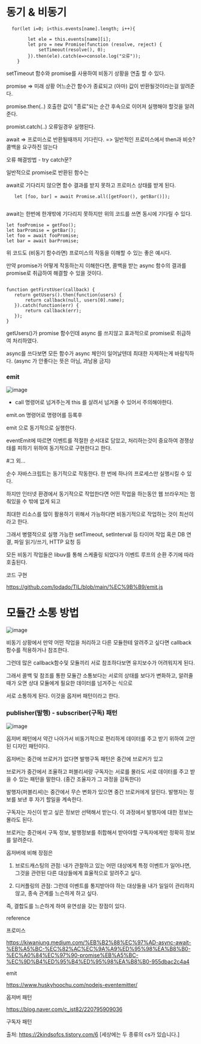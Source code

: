 # 동기 & 비동기


      for(let i=0; i<this.events[name].length; i++){

            let ele = this.events[name][i];
            let pro = new Promise(function (resolve, reject) {
                setTimeout(resolve(), 0);
            }).then(ele).catch(e=>console.log("오류"));
        }

  setTimeout 함수와 promise를 사용하여 비동기 상황을 연출 할 수 있다.
  
  
  promise => 미래 상황 어느순간 함수가 종료되고 (아마) 값이 반환될것이라는걸 알려준다. 
  
  promise.then(..) 호출한 값이 "종료"되는 순간 후속으로 이어져 실행해야 할것을 알려준다.
  
  promist.catch(..) 오류일경우 실행된다.
  
  await => 프로미스로 반환될때까지 기다린다. => 일반적인 프로미스에서 then과 비슷? 콜백을 요구하진 않는다
  
  오류 해결방법 - try catch문? 
  
  일반적으로 promise로 반환된 함수는
  
  await로 기다리지 않으면 함수 결과를 받지 못하고 프로미스<pending> 상태를 받게 된다.
      
  ```
     let [foo, bar] = await Promise.all([getFoor(), getBar()]); 
      
  ```
  
  await는 한번에 한개밖에 기다리지 못하지만 위의 코드를 쓰면 동시에 기다릴 수 있다.
   
      
  ```      
let fooPromise = getFoo();
let barPromise = getBar();
let foo = await fooPromise;
let bar = await barPromise;   
 ```
  
  위 코드도 (비동기 함수라면) 프로미스의 작동을 이해할 수 있는 좋은 예시다.
  
      
  만약 promise가 어떻게 작동하는지 이해한다면, 콜백을 받는 async 함수의 결과를 promise로 취급하여 해결할 수 있을 것이다.
 
 ```
      
 function getFirstUser(callback) {
    return getUsers().then(function(users) {
        return callback(null, users[0].name);
    }).catch(function(err) {
        return callback(err);
    });
}
 ```
      
 getUsers()가 promise 함수인데 async 를 쓰지않고 효과적으로 promise로 취급하여 처리하였다.
  
 async를 쓰다보면 모든 함수가 async 체인이 일어날텐데 최대한 자제하는게 바람직하다. (async 가 안좋다는 뜻은 아님, 과남용 금지)
      
      
  
  ### emit 
  

 ![image](https://user-images.githubusercontent.com/40421183/128052708-cd56896d-f251-4e9e-ac26-e13ab7369bae.png)


* call 명령어로 넘겨주는게 this 를 살려서 넘겨줄 수 있어서 주의해야한다. 

emit.on 명령어로 명령어를 등록후 

emit 으로 동기적으로 실행한다. 
      
eventEmit에 따르면 이벤트를 적절한 순서대로 담았고, 처리하는것이 중요하여 경쟁상태를 피하기 위하여 동기적으로 구현한다고 한다. 
      
#그 외...     
 
순수 자바스크립트는 동기적으로 작동한다. 한 번에 하나의 프로세스만 실행시킬 수 있다. 

하지만 인터넷 환경에서 동기적으로 작업한다면 어떤 작업을 하는동안 웹 브라우저는 멈춰있을 수 밖에 없게 되고

최대한 리소스를 많이 활용하기 위해서 가능하다면 비동기적으로 작업하는 것이 최선이라고 한다.

그래서 병렬적으로 실행 가능한 setTimeout, setInterval 등 타이머 작업 혹은 DB 연결, 파일 읽기/쓰기, HTTP 요청 등 

모든 비동기 작업들은 libuv를 통해 스케줄링 되었다가 이벤트 루프의 순환 주기에 따라 호출된다.




코드 구현 

https://github.com/lodado/TIL/blob/main/%EC%9B%B9/emit.js


# 모듈간 소통 방법 

![image](https://user-images.githubusercontent.com/40421183/128029519-714f5789-56fe-4d4b-8241-f62878f9908f.png)

비동기 상황에서 만약 어떤 작업을 처리하고 다른 모듈한테 알려주고 싶다면 callback 함수를 적용하거나 참조한다.

그런데 많은 callback함수및 모듈끼리 서로 참조하다보면 유지보수가 어려워지게 된다.

그래서 콜백 및 참조를 통한 모듈간 소통보다는 서로의 상태를 보다가 변화하고, 알려줄때가 오면 상대 모듈에게 필요한 데이터를 넘겨주는 식으로

서로 소통하게 된다. 이것을 옵저버 패턴이라고 한다. 

###  publisher(발행) - subscriber(구독) 패턴

![image](https://user-images.githubusercontent.com/40421183/128029686-9f91d9f2-e629-490c-ab37-737c6110f8ca.png)


옵저버 패턴에서 약간 나아가서 비동기적으로 편리하게 데이터를 주고 받기 위하여 고안된 디자인 패턴이다. 

옵저버는 중간에 브로커가 없다면 발행구독 패턴은 중간에 브로커가 있고 

브로커가 중간에서 조율하고 퍼블리셔랑 구독자는 서로를 몰라도 서로 데이터를 주고 받을 수 있는 패턴을 말한다. (중간 조율자가 그 과정을 감독한다)

발행자(퍼블리셔)는 중간에서 무슨 변화가 있으면 중간 브로커에게 알린다. 발행자는 정보를 보낸 후 자기 할일을 계속한다.

구독자는 자신이 받고 싶은 정보만 선택해서 받는다. 이 과정에서 발행자에 대한 정보는 몰라도 된다.

브로커는 중간에서 구독 정보, 발행정보를 취합해서 받아야할 구독자에게만 정확히 정보를 알려준다.

옵저버에 비해 장점은

1. 브로드캐스팅의 관점: 내가 관찰하고 있는 어떤 대상에게 특정 이벤트가 일어나면, 그것을 관련된 다른 대상들에게 효율적으로 알려주고 싶다.

2. 디커플링의 관점: 그런데 이벤트를 통지받아야 하는 대상들을 내가 일일이 관리하지 않고, 종속 관계를 느슨하게 하고 싶다. 

즉, 결합도를 느슨하게 하여 유연성을 갖는 장점이 있다. 





reference

프로미스

https://kiwanjung.medium.com/%EB%B2%88%EC%97%AD-async-await-%EB%A5%BC-%EC%82%AC%EC%9A%A9%ED%95%98%EA%B8%B0-%EC%A0%84%EC%97%90-promise%EB%A5%BC-%EC%9D%B4%ED%95%B4%ED%95%98%EA%B8%B0-955dbac2c4a4
      
emit

https://www.huskyhoochu.com/nodejs-eventemitter/

옵저버 패턴

https://blog.naver.com/c_ist82/220795909036

구독자 패턴 

출처: https://2kindsofcs.tistory.com/6 [세상에는 두 종류의 cs가 있습니다.]


